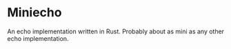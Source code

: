 # Miniecho
An echo implementation written in Rust. Probably about as mini as any other echo implementation.
